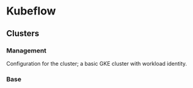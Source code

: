 # Kubeflow 

## Clusters

### Management 

Configuration for the cluster; a basic GKE cluster with workload identity.

### Base

